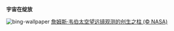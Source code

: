 
**宇宙在绽放**

![bing-wallpaper](https://www.bing.com/th?id=OHR.WebbPillars_ZH-CN9054137596_1920x1080.jpg)
[‌詹姆斯·韦伯太空望远镜观测的创生之柱 (© NASA)](https://www.bing.com/search?q=%E5%88%9B%E7%94%9F%E4%B9%8B%E6%9F%B1&amp;form=hpcapt&amp;mkt=zh-cn)
  